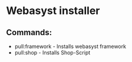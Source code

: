 # Webasyst installer

## Commands:
* pull:framework - Installs webasyst framework
* pull:shop - Installs Shop-Script
